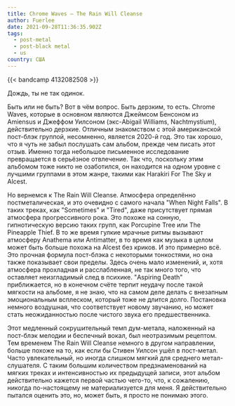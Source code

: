 ```yaml
---
title: Chrome Waves — The Rain Will Cleanse
author: Fuerlee
date: 2021-09-28T11:36:35.902Z
tags:
  - post-metal
  - post-black metal
  - us
country: США
---
```

{{< bandcamp 4132082508 >}}

Дождь, ты не так одинок.

Быть или не быть? Вот в чём вопрос. Быть дерзким, то есть. Chrome Waves, которые в основном являются Джеймсом Бенсоном из Amiensus и Джеффом Уилсоном (экс-Abigail Williams, Nachtmystium), действительно дерзкие. Отличным знакомством с этой американской пост-блэк группой, несомненно, является 2020-й год. Это так хорошо, что я чуть не забыл послушать сам альбом, прежде чем писать этот отзыв. Именно тогда небольшое письменное исследование превращается в серьёзное отвлечение. Так что, поскольку этим альбомом тоже никто не озаботился, он находится на одном уровне с лучшими группами в этом жанре, такими как Harakiri For The Sky и Alcest.

Но вернемся к The Rain Will Cleanse. Атмосфера определённо постметалическая, и это очевидно с самого начала "When Night Falls". В таких треках, как "Sometimes" и "Tired", даже присутствует прямая атмосфера прогрессивного рока. Это похоже на сонную, гипнотическую версию таких групп, как Porcupine Tree или The Pineapple Thief. В то же время гулкие мрачные ритмы вызывают атмосферу Anathema или Antimatter, в то время как музыка в целом может быть больше похожа на Alcest без криков. И это примерно всё. Это прочная формула пост-блэка с некоторыми тонкостями, но она также показывает свои пределы. Здесь очень мало изменений, и, хотя атмосфера прохладная и расслабленная, не так много того, что оставляет неизгладимый след в психике. "Aspiring Death" приближается, но в конечном счёте терпит неудачу после такой мягкости на альбоме, я не знаю, что на самом деле делать с внезапным эмоциональным всплеском, который тоже не длится долго. Постановка немного воздушная, что соответствует новому звучанию, но может стать неожиданностью после чистого звука его предшественника.

Этот медленный сокрушительный темп дум-метала, наложенный на пост-блэк мелодии и беспечный вокал, был неотразимым рецептом. Тем временем The Rain Will Cleanse немного в другом направлении, больше похоже на то, как если бы Стивен Уилсон ушёл в пост-метал. Часто увлекательный, но иногда слишком мягкий для среднего метал-слушателя. С таким большим количеством предзнаменований на мягких треках и интенсивностью их предыдущей записи, этот альбом действительно кажется первой частью чего-то, что, к сожалению, никогда по-настоящему не материализуется для меня. Я действительно пытался оценить это, но, может быть, я просто не понимаю этого.